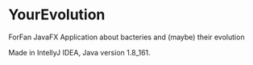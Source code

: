 # YourEvolution
ForFan JavaFX Application about bacteries and (maybe) their evolution

Made in IntellyJ IDEA, Java version 1.8_161.
